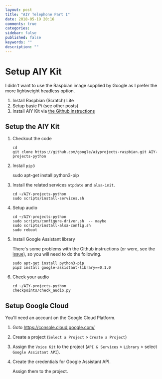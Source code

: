 ```yaml
---
layout: post
title: "AIY Telephone Part 1"
date: 2018-05-19 20:16
comments: true
categories: 
sidebar: false
published: false
keywords: ""
description: ""
---
```


# Setup AIY Kit 

I didn't want to use the Raspbian image supplied by Google as I prefer the more lightweight headless option.

1. Install Raspbian (Scratch) Lite
1. Setup basic Pi (see other posts)
1. Install AIY Kit via [the Github instructions](https://github.com/google/aiyprojects-raspbian/blob/aiyprojects/HACKING.md)


## Setup the AIY Kit

1. Checkout the code

    ```
    cd
    git clone https://github.com/google/aiyprojects-raspbian.git AIY-projects-python    
    ```
    
1. Install `pip3`

    sudo apt-get install python3-pip

1. Install the related services `ntpdate` and `alsa-init`.

    ```
    cd ~/AIY-projects-python
    sudo scripts/install-services.sh
    
    ```
    
1. Setup audio

    ```
    cd ~/AIY-projects-python
    sudo scripts/configure-driver.sh  -- maybe 
    sudo scripts/install-alsa-config.sh
    sudo reboot
    ```

1. Install Google Assistant library

    There's some problems with the Github instructions (or were, see the [issue](https://github.com/google/aiyprojects-raspbian/issues/378)), so you will need to do the following.

    ```    
    sudo apt-get install python3-pip
    pip3 install google-assistant-library==0.1.0
    ```

1. Check your audio

    ```
    cd ~/AIY-projects-python
    checkpoints/check_audio.py
    ```

## Setup Google Cloud

You'll need an account on the Google Cloud Platform.

1. Goto https://console.cloud.google.com/

1. Create a project (`Select a Project` > `Create a Project`)

1. Assign the `Voice Kit` to the project (`API & Services` > `Library` > select `Google Assistant API`).

1. Create the credentials for Google Assistant API.

    Assign them to the project.

